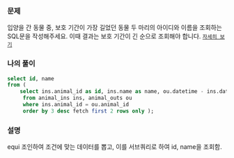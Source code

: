 ### 문제
입양을 간 동물 중, 보호 기간이 가장 길었던 동물 두 마리의 아이디와 이름을 조회하는 SQL문을 작성해주세요. 이때 결과는 보호 기간이 긴 순으로 조회해야 합니다. [`자세히 보기`](https://programmers.co.kr/learn/courses/30/lessons/59411)

### 나의 풀이
```sql
select id, name
from (
	select ins.animal_id as id, ins.name as name, ou.datetime - ins.datetime 
 	 from animal_ins ins, animal_outs ou
 	 where ins.animal_id = ou.animal_id
 	 order by 3 desc fetch first 2 rows only );
```

### 설명
equi 조인하여 조건에 맞는 데이터를 뽑고, 이를 서브쿼리로 하여 id, name을 조회함.